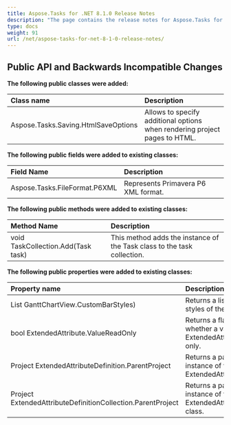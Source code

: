 ```yaml
---
title: Aspose.Tasks for .NET 8.1.0 Release Notes
description: "The page contains the release notes for Aspose.Tasks for .NET 8.1.0."
type: docs
weight: 91
url: /net/aspose-tasks-for-net-8-1-0-release-notes/
---
```


## **Public API and Backwards Incompatible Changes**

**The following public classes were added:**

|**Class name**|**Description**|
| :- | :- |
|Aspose.Tasks.Saving.HtmlSaveOptions |Allows to specify additional options when rendering project pages to HTML. |

**The following public fields were added to existing classes:**

|**Field Name**|**Description**|
| :- | :- |
|Aspose.Tasks.FileFormat.P6XML |Represents Primavera P6 XML format. |

**The following public methods were added to existing classes:**

|**Method Name**|**Description**|
| :- | :- |
|void TaskCollection.Add(Task task) |This method adds the instance of the Task class to the task collection. |

**The following public properties were added to existing classes:**

|**Property name**|**Description**|
| :- | :- |
|List<GanttBarStyle> GanttChartView.CustomBarStyles) |Returns a list of custom Gantt bar styles of the Gantt Chart view. |
|bool ExtendedAttribute.ValueReadOnly |Returns a flag which determines whether a value of the ExtendedAttribute instance is read-only. |
|Project ExtendedAttributeDefinition.ParentProject |Returns a parent project for the instance of the ExtendedAttributeDefinition class. |
|Project ExtendedAttributeDefinitionCollection.ParentProject |Returns a parent project for the instance of the ExtendedAttributeDefinitionCollection class. |

